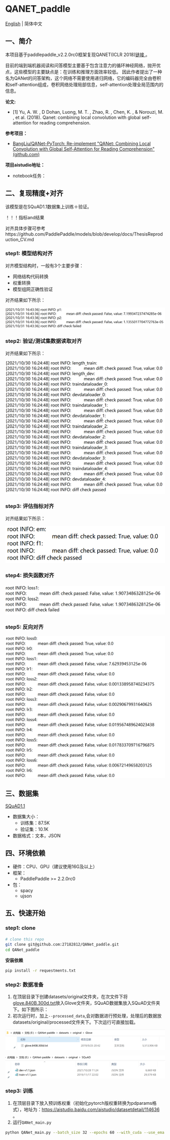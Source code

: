 # QANET_paddle

[English](./README.md) | 简体中文

## 一、简介

本项目基于paddlepaddle_v2.2.0rc0框架复现QANET(ICLR 2018)[链接 ](https://arxiv.org/abs/1804.09541)。

目前的端到端机器阅读和问答模型主要基于包含注意力的循环神经网络，抛开优点，这些模型的主要缺点是：在训练和推理方面效率较低。 因此作者提出了一种名为QANet的问答架构，这个网络不需要使用递归网络，它的编码器完全由卷积和self-attention组成，卷积网络处理局部信息，self-attention处理全局范围内的信息。

**论文:**

- [1] Yu, A. W. ,  D  Dohan,  Luong, M. T. ,  Zhao, R. ,  Chen, K. , &  Norouzi, M. , et al. (2018). Qanet: combining local convolution with global self-attention for reading comprehension.

**参考项目：**

- [BangLiu/QANet-PyTorch: Re-implement "QANet: Combining Local Convolution with Global Self-Attention for Reading Comprehension" (github.com)](https://github.com/BangLiu/QANet-PyTorch)

**项目aistudio地址：**

- notebook任务：

## 二、复现精度+对齐

该模型是在SQuAD1.1数据集上训练＋验证。

！！！指标and结果

对齐具体步骤可参考https://github.com/PaddlePaddle/models/blob/develop/docs/ThesisReproduction_CV.md

### step1: 模型结构对齐 

对齐模型结构时，一般有3个主要步骤：

- 网络结构代码转换
- 权重转换
- 模型组网正确性验证

对齐结果如下所示：

![对齐1图](imgs/1.png)

### step2: 验证/测试集数据读取对齐

对齐结果如下所示：

![对齐2图](imgs/2.png)

### step3: 评估指标对齐

对齐结果如下所示：

![对齐3图](imgs/3.png)

### step4: 损失函数对齐

### ![对齐4图](imgs/4.png)

### step5: 反向对齐

![对齐5图](imgs/5.png)



## 三、数据集

[SQuAD1.1](https://datarepository.wolframcloud.com/resources/SQuAD-v1.1)

- 数据集大小：
  - 训练集：87.5K
  - 验证集：10.1K
- 数据格式：文本，JSON

## 四、环境依赖

- 硬件：CPU、GPU（建议使用16G及以上）
- 框架：
  - PaddlePaddle >= 2.2.0rc0
- 包：
  - spacy
  - ujson

## 五、快速开始

### step1: clone 

```bash
# clone this repo
git clone git@github.com:27182812/QANet_paddle.git
cd QANet_paddle
```
**安装依赖**
```bash
pip install -r requestments.txt
```

### step2: 数据准备

1. 在顶层目录下创建datasets/original文件夹，在次文件下将[glove.840B.300d.txt](https://www.kaggle.com/takuok/glove840b300dtxt)放入Glove文件夹，SQuAD数据集放入SQuAD文件夹下。如下图所示：
2. 初次运行时，加上`--processed_data`,会对数据进行预处理，处理后的数据放datasets/original/processed文件夹下。下次运行可直接加载。

![数据6图](imgs/6.png)

![数据7图](imgs/7.png)

### step3: 训练

1. 在顶层目录下放入预训练权重（初始化pytorch版权重转换为pdparams格式），地址为：https://aistudio.baidu.com/aistudio/datasetdetail/114636 。
2. 运行`QANet_main.py`

```bash
python QANet_main.py --batch_size 32 --epochs 60 --with_cuda --use_ema
```

